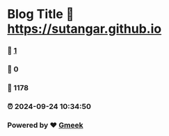 # Blog Title :link: https://sutangar.github.io 
### :page_facing_up: [1](https://sutangar.github.io/tag.html) 
### :speech_balloon: 0 
### :hibiscus: 1178 
### :alarm_clock: 2024-09-24 10:34:50 
### Powered by :heart: [Gmeek](https://github.com/Meekdai/Gmeek)
